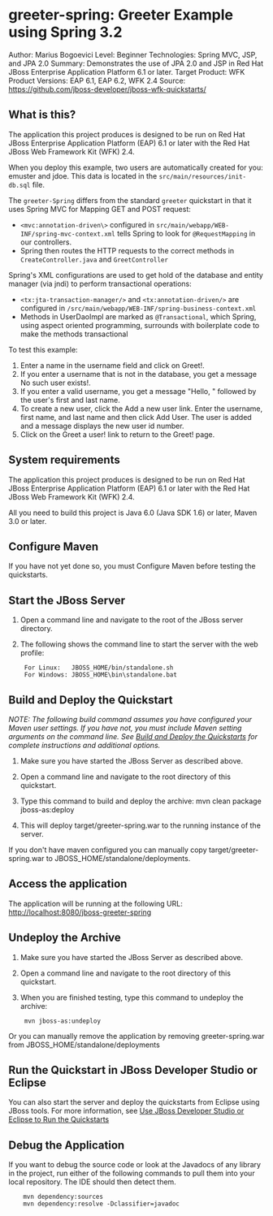 greeter-spring: Greeter Example using Spring 3.2
======================================================
Author: Marius Bogoevici
Level: Beginner
Technologies: Spring MVC, JSP, and JPA 2.0
Summary: Demonstrates the use of JPA 2.0 and JSP in Red Hat JBoss Enterprise Application Platform 6.1 or later.
Target Product: WFK
Product Versions: EAP 6.1, EAP 6.2, WFK 2.4
Source: <https://github.com/jboss-developer/jboss-wfk-quickstarts/>

What is this?
-------------

The application this project produces is designed to be run on Red Hat JBoss Enterprise Application Platform (EAP) 6.1 or later with the Red Hat JBoss Web Framework Kit (WFK) 2.4.

When you deploy this example, two users are automatically created for you: emuster and jdoe. This data is located in the `src/main/resources/init-db.sql` file.

The `greeter-Spring` differs from the standard `greeter` quickstart in that it uses Spring MVC for Mapping GET and POST request:

* `<mvc:annotation-driven\>` configured in `src/main/webapp/WEB-INF/spring-mvc-context.xml` tells Spring to look for `@RequestMapping` in our controllers.
* Spring then routes the HTTP requests to the correct methods in `CreateController.java` and `GreetController`

Spring's XML configurations are used to get hold of the database and entity manager (via jndi) to perform transactional operations:

* `<tx:jta-transaction-manager/>` and `<tx:annotation-driven/>` are configured in `/src/main/webapp/WEB-INF/spring-business-context.xml`
* Methods in UserDaoImpl are marked as `@Transactional`, which Spring, using aspect oriented programming, surrounds with boilerplate code to make the methods transactional

To test this example:

1. Enter a name in the username field and click on Greet!.
2. If you enter a username that is not in the database, you get a message No such user exists!.
3. If you enter a valid username, you get a message "Hello, " followed by the user's first and last name.
4. To create a new user, click the Add a new user link. Enter the username, first name, and last name and then click Add User. The user is added and a message displays the new user id number.
5. Click on the Greet a user! link to return to the Greet! page.

System requirements
-------------------

The application this project produces is designed to be run on Red Hat JBoss Enterprise Application Platform (EAP) 6.1 or later with the Red Hat JBoss Web Framework Kit (WFK) 2.4.

All you need to build this project is Java 6.0 (Java SDK 1.6) or later, Maven 3.0 or later.

Configure Maven
---------------

If you have not yet done so, you must Configure Maven before testing the quickstarts.

Start the JBoss Server
---------------

1. Open a command line and navigate to the root of the JBoss server directory.
2. The following shows the command line to start the server with the web profile:

        For Linux:   JBOSS_HOME/bin/standalone.sh
        For Windows: JBOSS_HOME\bin\standalone.bat

Build and Deploy the Quickstart
----------------------------

_NOTE: The following build command assumes you have configured your Maven user settings. If you have not, you must include Maven setting arguments on the command line. See [Build and Deploy the Quickstarts](../README.md#build-and-deploy-the-quickstarts) for complete instructions and additional options._

1. Make sure you have started the JBoss Server as described above.
2. Open a command line and navigate to the root directory of this quickstart.
3. Type this command to build and deploy the archive:
        mvn clean package jboss-as:deploy

4. This will deploy target/greeter-spring.war to the running instance of the server.

If you don't have maven configured you can manually copy target/greeter-spring.war to JBOSS_HOME/standalone/deployments.

Access the application
----------------------

The application will be running at the following URL: <http://localhost:8080/jboss-greeter-spring>

Undeploy the Archive
---------------------

1. Make sure you have started the JBoss Server as described above.
2. Open a command line and navigate to the root directory of this quickstart.
3. When you are finished testing, type this command to undeploy the archive:

        mvn jboss-as:undeploy

Or you can manually remove the application by removing greeter-spring.war from JBOSS_HOME/standalone/deployments

Run the Quickstart in JBoss Developer Studio or Eclipse
-------------------------------------------------------

You can also start the server and deploy the quickstarts from Eclipse using JBoss tools. For more information, see [Use JBoss Developer Studio or Eclipse to Run the Quickstarts](../README.md#use-jboss-developer-studio-or-eclipse-to-run-the-quickstarts)

Debug the Application
------------------------------------

If you want to debug the source code or look at the Javadocs of any library in the project, run either of the following commands to pull them into your local repository. The IDE should then detect them.

        mvn dependency:sources
        mvn dependency:resolve -Dclassifier=javadoc

